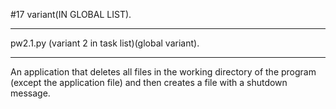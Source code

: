 #17 variant(IN GLOBAL LIST).

---
pw2.1.py (variant 2 in task list)(global variant).

---
An application that deletes all files in the working directory of the program (except the application file) and then creates a file with a shutdown message. 
